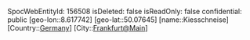 ﻿---
location: [50.07645,8.617742]
type: Station
tags:
- geo/Station

---
SpocWebEntityId: 156508
isDeleted: false
isReadOnly: false
confidential: public
[geo-lon::8.617742]
[geo-lat::50.07645]
[name::Kiesschneise]
[Country::[Germany](geo/Continent/Europe/Germany.md)]
[City::[Frankfurt@Main](geo/Continent/Europe/Germany/Hessen/Frankfurt@Main.md)]

